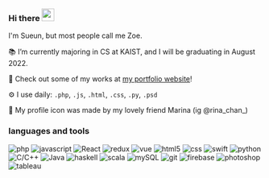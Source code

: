 ### Hi there <img src="https://media.giphy.com/media/hvRJCLFzcasrR4ia7z/giphy.gif" width="25px">

I'm Sueun, but most people call me Zoe.

📚 I’m currently majoring in CS at KAIST, and I will be graduating in August 2022.

🌱 Check out some of my works at [my portfolio website](https://quicksilversel.github.io/)!

⚙️ I use daily: `.php`, `.js`, `.html`, `.css`, `.py`, `.psd`

🎨 My profile icon was made by my lovely friend Marina (ig @rina_chan_)

### languages and tools 
<img alt="php" src="https://img.shields.io/badge/-PHP-777BB4?style=flat-square&logo=php&logoColor=white" /> <img alt="javascript" src="https://img.shields.io/badge/-Javascript-F7DF1E?style=flat-square&logo=javascript&logoColor=white" /> <img alt="React" src="https://img.shields.io/badge/-React-45b8d8?style=flat-square&logo=react&logoColor=white" />
<img alt="redux" src="https://img.shields.io/badge/-Redux-764ABC?style=flat-square&logo=redux&logoColor=white" />
<img alt="vue" src="https://img.shields.io/badge/-Vue-4FC08D?style=flat-square&logo=vue.js&logoColor=white" />
<img alt="html5" src="https://img.shields.io/badge/-HTML5-E34F26?style=flat-square&logo=html5&logoColor=white" />
<img alt="css" src="https://img.shields.io/badge/-CSS3-1572B6?style=flat-square&logo=css3&logoColor=white" />
<img alt="swift" src="https://img.shields.io/badge/-Swift-FA7343?style=flat-square&logo=swift&logoColor=white" />
<img alt="python" src="https://img.shields.io/badge/-Python-3776AB?style=flat-square&logo=python&logoColor=white" />
<img alt="C/C++" src="https://img.shields.io/badge/-C/C++-00599C?style=flat-square&logo=C&logoColor=white" />
<img alt="Java" src="https://img.shields.io/badge/Java-007396?style=flat-square&logo=java&logoColor=white" />
<img alt="haskell" src="https://img.shields.io/badge/-Haskell-5D4F85?style=flat-square&logo=haskell&logoColor=white" />
<img alt="scala" src="https://img.shields.io/badge/-Scala-DC322F?style=flat-square&logo=scala&logoColor=white" />
<img alt="mySQL" src="https://img.shields.io/badge/-MySQL-4479A1?style=flat-square&logo=mysql&logoColor=white" />
<img alt="git" src="https://img.shields.io/badge/-Git-F05032?style=flat-square&logo=git&logoColor=white" />
<img alt="firebase" src="https://img.shields.io/badge/-Firebase-FFCA28?style=flat-square&logo=firebase&logoColor=white" />
<img alt="photoshop" src="https://img.shields.io/badge/-Photoshop-31A8FF?style=flat-square&logo=adobephotoshop&logoColor=white" />
<img alt="tableau" src="https://img.shields.io/badge/-Tableau-E97627?style=flat-square&logo=tableau&logoColor=white" />


<!--
**quicksilversel/quicksilversel** is a ✨ _special_ ✨ repository because its `README.md` (this file) appears on your GitHub profile.

Here are some ideas to get you started:

- 🔭 I’m currently working on ...

- 👯 I’m looking to collaborate on ...
- 🤔 I’m looking for help with ...
- 💬 Ask me about ...
- 📫 How to reach me: ...
- 😄 Pronouns: ...
- ⚡ Fun fact: ...
-->

